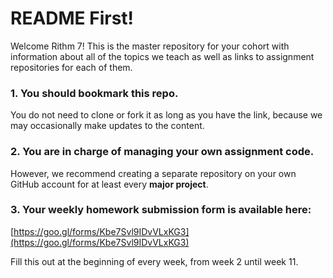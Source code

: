 # README First!

Welcome Rithm 7! This is the master repository for your cohort with information about all of the topics we teach as well as links to assignment repositories for each of them.

### 1. You should bookmark this repo.

You do not need to clone or fork it as long as you have the link, because we may occasionally make updates to the content.

### 2. You are in charge of managing your own assignment code.

However, we recommend creating a separate repository on your own GitHub account for at least every **major project**.

### 3. Your weekly homework submission form is available here:

[https://goo.gl/forms/Kbe7Svl9IDvVLxKG3](https://goo.gl/forms/Kbe7Svl9IDvVLxKG3)

Fill this out at the beginning of every week, from week 2 until week 11.
